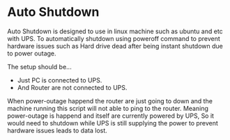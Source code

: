 <h1>Auto Shutdown</h1>
<p>
Auto Shutdown is designed to use in linux machine such as ubuntu and etc with UPS. To automatically shutdown using poweroff command to prevent hardware issues such as Hard drive dead after being instant shutdown due to power outage.
</p>
<p>
The setup should be...
</p>
<ul>
    <li>Just PC is connected to UPS.</li>
    <li>And Router are not connected to UPS.</li>
</ul>
<p>
When power-outage happend the router are just going to down and the machine running this script will not able to ping to the router. Meaning power-outage is happend and itself are currently powered by UPS, So it would need to shutdown while UPS is still supplying the power to prevent hardware issues leads to data lost.
</p>